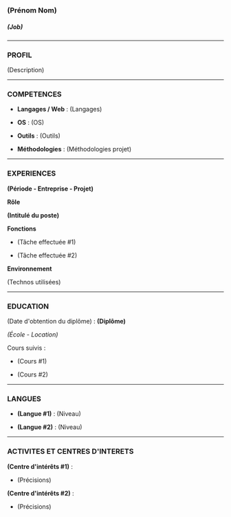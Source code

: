 ### (Prénom Nom)

##### (Job)

***

### PROFIL

(Description)

***

### COMPETENCES

* **Langages / Web** : (Langages)

* **OS** : (OS)

* **Outils** : (Outils)

* **Méthodologies** : (Méthodologies projet)

***

### EXPERIENCES 

**(Période - Entreprise - Projet)**

**Rôle**

**(Intitulé du poste)**

**Fonctions**

* (Tâche effectuée #1)

* (Tâche effectuée #2)

**Environnement**

(Technos utilisées)

***

### EDUCATION

(Date d'obtention du diplôme) :    **(Diplôme)**

*(École - Location)*

Cours suivis :

* (Cours #1)

* (Cours #2)

***

### LANGUES

* **(Langue #1)** : (Niveau)

* **(Langue #2)** : (Niveau)

***

### ACTIVITES ET CENTRES D'INTERETS

**(Centre d'intérêts #1)** :

* (Précisions)

**(Centre d'intérêts #2)** :

* (Précisions)
